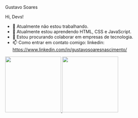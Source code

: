 Gustavo Soares

Hi, Devs!

- 🔭 Atualmente não estou trabalhando.
- 🌱 Atualmente estou aprendendo HTML, CSS e JavaScript.
- 👯 Estou procurando colaborar em empresas de tecnologia. 
- 📫 Como entrar em contato comigo: linkedin: https://www.linkedin.com/in/gustavosoaresnascimento/

<div>
<a href="https://github.com/soaresgustavon">
<img loading="lazy" height="180em" src="https://github-readme-stats.vercel.app/api/top-langs/?username=soaresgustavon&layout=compact&langs_count=7&theme=dracula"/>
<img loading="lazy" height="180em" src="https://github-readme-stats.vercel.app/api?username=soaresgustavon-aqui&show_icons=true&theme=dracula&include_all_commits=true&count_private=true"/>
</div>
